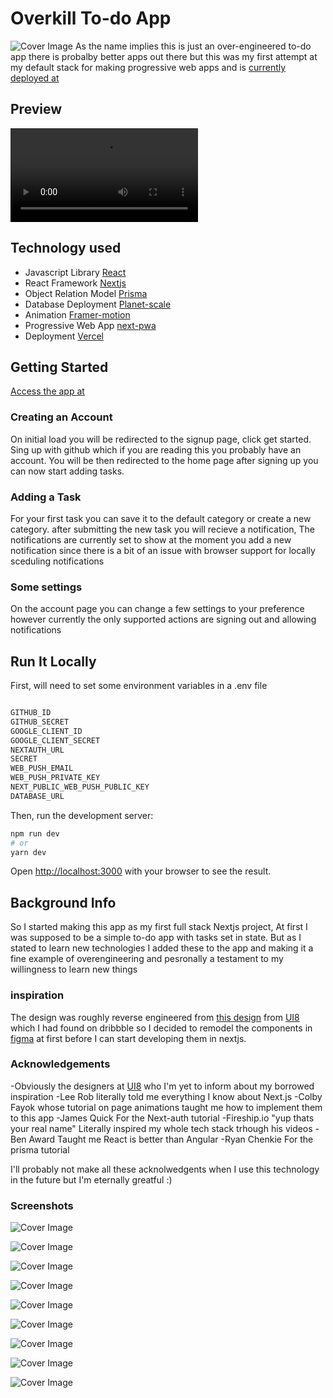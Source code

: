 # Overkill To-do App

![Cover Image](https://raw.githubusercontent.com/munyachiwundura/todo-app-v2/main/public/Todoappcover.png)
As the name implies this is just an over-engineered to-do app there is probalby better apps out there but this was my first attempt at my default stack for making progressive web apps and is [currently deployed at](https://overkilltodoapp.vercel.app)

## Preview

![Cover Image](https://raw.githubusercontent.com/munyachiwundura/todo-app-v2/main/public/video.mp4)

## Technology used

- Javascript Library [React](https://reactjs.org/)
- React Framework [Nextjs](https://nextjs.org/)
- Object Relation Model [Prisma](https://www.prisma.io/)
- Database Deployment [Planet-scale](https://planetscale.com/)
- Animation [Framer-motion](https://www.framer.com/motion/)
- Progressive Web App [next-pwa](https://www.npmjs.com/package/next-pwa)
- Deployment [Vercel](https://vercel.com/)

## Getting Started

[Access the app at](https://overkilltodoapp.vercel.app)

### Creating an Account

On initial load you will be redirected to the signup page, click get started.
Sing up with github which if you are reading this you probably have an account.
You will be then redirected to the home page after signing up you can now start adding tasks.

### Adding a Task

For your first task you can save it to the default category or create a new category.
after submitting the new task you will recieve a notification,
The notifications are currently set to show at the moment you add a new notification since there is a bit of an issue with browser support for locally sceduling notifications

### Some settings

On the account page you can change a few settings to your preference however currently the only supported actions are signing out and allowing notifications

## Run It Locally

First, will need to set some environment variables in a .env file

```bash

GITHUB_ID
GITHUB_SECRET
GOOGLE_CLIENT_ID
GOOGLE_CLIENT_SECRET
NEXTAUTH_URL
SECRET
WEB_PUSH_EMAIL
WEB_PUSH_PRIVATE_KEY
NEXT_PUBLIC_WEB_PUSH_PUBLIC_KEY
DATABASE_URL

```

Then, run the development server:

```bash
npm run dev
# or
yarn dev
```

Open [http://localhost:3000](http://localhost:3000) with your browser to see the result.

## Background Info

So I started making this app as my first full stack Nextjs project, At first I was supposed to be a simple to-do app with tasks set in state. But as I stated to learn new technologies I added these to the app and making it a fine example of overengineering and pesronally a testament to my willingness to learn new things

### inspiration

The design was roughly reverse engineered from [this design](https://ui8.net/ui8/products/taskez-productivity-app-ios-ui-kit?ref=dribbb) from [UI8](https://ui8.net/) which I had found on dribbble so I decided to remodel the components in [figma](https://www.figma.com/file/G9XQORbDLWTOo0dlV7t8o6/IOS?node-id=0%3A1) at first before I can start developing them in nextjs.

### Acknowledgements

-Obviously the designers at [UI8](https://ui8.net/) who I'm yet to inform about my borrowed inspiration
-Lee Rob literally told me everything I know about Next.js
-Colby Fayok whose tutorial on page animations taught me how to implement them to this app
-James Quick For the Next-auth tutorial
-Fireship.io "yup thats your real name" Literally inspired my whole tech stack trhough his videos
-Ben Award Taught me React is better than Angular
-Ryan Chenkie For the prisma tutorial

I'll probably not make all these acknolwedgents when I use this technology in the future but I'm eternally greatful :)

### Screenshots

![Cover Image](https://raw.githubusercontent.com/munyachiwundura/todo-app-v2/main/public/Todoappcover.png)

![Cover Image](https://raw.githubusercontent.com/munyachiwundura/todo-app-v2/main/public/Screenshot1.png)

![Cover Image](https://raw.githubusercontent.com/munyachiwundura/todo-app-v2/main/public/Screenshot2.png)

![Cover Image](https://raw.githubusercontent.com/munyachiwundura/todo-app-v2/main/public/Screenshot3.png)

![Cover Image](https://raw.githubusercontent.com/munyachiwundura/todo-app-v2/main/public/Screenshot4.png)

![Cover Image](https://raw.githubusercontent.com/munyachiwundura/todo-app-v2/main/public/Screenshot5.png)

![Cover Image](https://raw.githubusercontent.com/munyachiwundura/todo-app-v2/main/public/Screenshot6.png)

![Cover Image](https://raw.githubusercontent.com/munyachiwundura/todo-app-v2/main/public/Screenshot7.png)

![Cover Image](https://raw.githubusercontent.com/munyachiwundura/todo-app-v2/main/public/Screenshot8.png)
